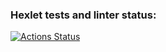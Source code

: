 ### Hexlet tests and linter status:
[![Actions Status](https://github.com/LUDVIG-BAISER/python-project-50/actions/workflows/hexlet-check.yml/badge.svg)](https://github.com/LUDVIG-BAISER/python-project-50/actions)